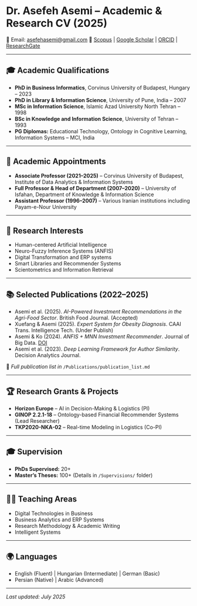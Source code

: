 # Dr. Asefeh Asemi – Academic & Research CV (2025)

📧 Email: [asefehasemi@gmail.com](mailto:asefehasemi@gmail.com)
🔗 [Scopus](https://www.scopus.com/authid/detail.uri?authorId=16232345800) | [Google Scholar](https://scholar.google.com/citations?user=A2Asn18AAAAJ&hl=en) | [ORCID](https://orcid.org/0000-0003-1667-4408) | [ResearchGate](https://www.researchgate.net/profile/Asefeh-Asemi)

---

## 🎓 Academic Qualifications

* **PhD in Business Informatics**, Corvinus University of Budapest, Hungary – 2023
* **PhD in Library & Information Science**, University of Pune, India – 2007
* **MSc in Information Science**, Islamic Azad University North Tehran – 1998
* **BSc in Knowledge and Information Science**, University of Tehran – 1993
* **PG Diplomas:** Educational Technology, Ontology in Cognitive Learning, Information Systems – MCI, India

---

## 🏫 Academic Appointments

* **Associate Professor (2021–2025)** – Corvinus University of Budapest, Institute of Data Analytics & Information Systems
* **Full Professor & Head of Department (2007–2020)** – University of Isfahan, Department of Knowledge & Information Science
* **Assistant Professor (1996–2007)** – Various Iranian institutions including Payam-e-Nour University

---

## 🔬 Research Interests

* Human-centered Artificial Intelligence
* Neuro-Fuzzy Inference Systems (ANFIS)
* Digital Transformation and ERP systems
* Smart Libraries and Recommender Systems
* Scientometrics and Information Retrieval

---

## 📚 Selected Publications (2022–2025)

* Asemi et al. (2025). *AI-Powered Investment Recommendations in the Agri-Food Sector*. British Food Journal. (Accepted)
* Xuefang & Asemi (2025). *Expert System for Obesity Diagnosis*. CAAI Trans. Intelligence Tech. (Under Publish)
* Asemi & Ko (2024). *ANFIS + MNN Investment Recommender*. Journal of Big Data. [DOI](https://doi.org/10.1186/s40537-024-00965-y)
* Asemi et al. (2023). *Deep Learning Framework for Author Similarity*. Decision Analytics Journal.

📄 *Full publication list in* `/Publications/publication_list.md`

---

## 🏆 Research Grants & Projects

* **Horizon Europe** – AI in Decision-Making & Logistics (PI)
* **GINOP 2.2.1-18** – Ontology-based Financial Recommender Systems (Lead Researcher)
* **TKP2020-NKA-02** – Real-time Modeling in Logistics (Co-PI)

---

## 🎓 Supervision

* **PhDs Supervised:** 20+
* **Master’s Theses:** 100+
  (Details in `/Supervisions/` folder)

---

## 👩‍🏫 Teaching Areas

* Digital Technologies in Business
* Business Analytics and ERP Systems
* Research Methodology & Academic Writing
* Intelligent Systems

---

## 🌍 Languages

* English (Fluent) | Hungarian (Intermediate) | German (Basic)
* Persian (Native) | Arabic (Advanced)

---

*Last updated: July 2025*
